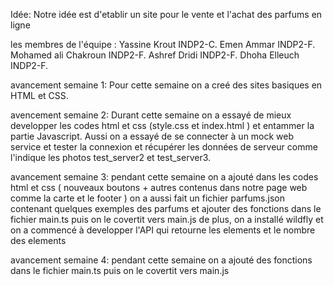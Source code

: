 Idée: Notre idée est d'etablir un site pour le vente et l'achat des parfums en ligne

les membres de l'équipe : 
Yassine Krout INDP2-C.
Emen Ammar INDP2-F.
Mohamed ali Chakroun INDP2-F.
Ashref Dridi INDP2-F.
Dhoha Elleuch INDP2-F.

avancement semaine 1:
Pour cette semaine on a creé des sites basiques en HTML et CSS.

avencement semaine 2:
Durant cette semaine on a essayé de mieux developper les codes html et css (style.css et index.html ) et entammer la partie Javascript.
Aussi on a essayé de se connecter à un mock web service et tester la connexion et récupérer les données de serveur comme l'indique les photos test_server2 et test_server3.

avancement semaine 3:
pendant cette semaine on a ajouté dans les codes html et css ( nouveaux boutons + autres contenus dans notre page web comme la carte et le footer )
on a aussi fait un fichier parfums.json contenant quelques exemples des parfums et ajouter des fonctions dans le fichier main.ts puis on le covertit vers main.js 
de plus, on a installé wildfly et on a commencé à developper l'API qui retourne les elements et le nombre des elements

avancement semaine 4:
pendant cette semaine on a ajouté des fonctions dans le fichier main.ts puis on le covertit vers main.js 

